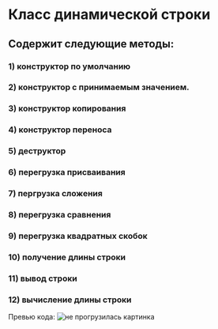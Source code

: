 # Класс динамической строки
## Содержит следующие методы:
### 1) конструктор по умолчанию
### 2) конструктор с принимаемым значением.
### 3) конструктор копирования
### 4) конструктор переноса
### 5) деструктор
### 6) перегрузка присваивания
### 7) пергрузка сложения
### 8) перегрузка сравнения
### 9) перегрузка квадратных скобок
### 10) получение длины строки
### 11) вывод строки
### 12) вычисление длины строки

Превью кода:
![не прогрузилась картинка]()
